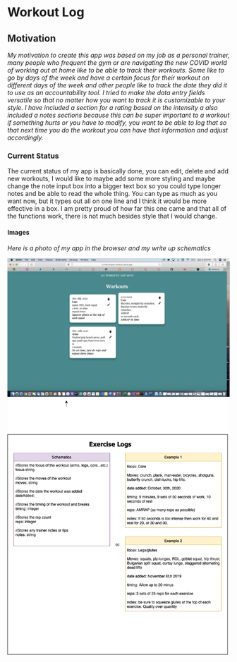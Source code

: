 # Workout Log

## Motivation
_My motivation to create this app was based on my job as a personal trainer, many people who frequent the gym or are navigating the new COVID world of working out at home like to be able to track their workouts. Some like to go by days of the week and have a certain focus for their workout on different days of the week and other people like to track the date they did it to use as an accountability tool. I tried to make the data entry fields versatile so that no matter how you want to track it is customizable to your style. I have included a section for a rating based on the intensity a also included a notes sections because this can be super important to a workout if something hurts or you have to modify, you want to be able to log that so that next time you do the workout you can have that information and adjust accordingly._


### Current Status 
The current status of my app is basically done, you can edit, delete and add new workouts, I would like to maybe add some more styling and maybe change the note input box into a bigger text box so you could type longer notes and be able to read the whole thing. You can type as much as you want now, but it types out all on one line and I think it would be more effective in a box. I am pretty proud of how far this one came and that all of the functions work, there is not much besides style that I would change.

#### Images
_Here is a photo of my app in the browser and my write up schematics_

<img src="src/images/browser-screenshot.png" width="700">

<img src="src/images/schematics.png" width="500">

